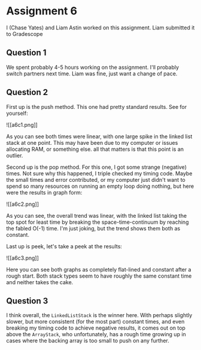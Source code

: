 # Assignment 6

I (Chase Yates) and Liam Astin worked on this assignment. Liam submitted it to Gradescope

## Question 1

We spent probably 4-5 hours working on the assignment. I'll probably switch partners next time. Liam was fine, just want a change of pace.

## Question 2

First up is the push method. This one had pretty standard results. See for yourself:

![[a6c1.png]]

As you can see both times were linear, with one large spike in the linked list stack at one point. This may have been due to my computer or issues allocating RAM, or something else. all that matters is that this point is an outlier.

Second up is the pop method. For this one, I got some strange (negative) times. Not sure why this happened, I triple checked my timing code. Maybe the small times and error contributed, or my computer just didn't want to spend so many resources on running an empty loop doing nothing, but here were the results in graph form:

![[a6c2.png]]

As you can see, the overall trend was linear, with the linked list taking the top spot for least time by breaking the space-time-continuum by reaching the fabled O(-1) time. I'm just joking, but the trend shows them both as constant.

Last up is peek, let's take a peek at the results:

![[a6c3.png]]

Here you can see both graphs as completely flat-lined and constant after a rough start. Both stack types seem to have roughly the same constant time and neither takes the cake.

## Question 3

I think overall, the `LinkedListStack` is the winner here. With perhaps slightly slower, but more consistent (for the most part) constant times, and even breaking my timing code to achieve negative results, it comes out on top above the `ArrayStack`, who unfortunately, has a rough time growing up in cases where the backing array is too small to push on any further.
